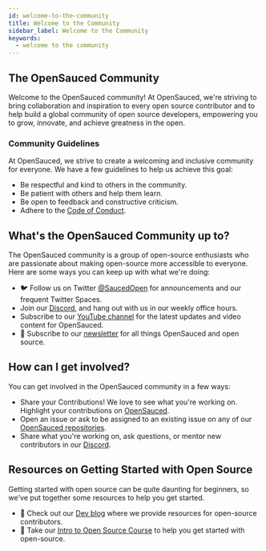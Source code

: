 ```yaml
---
id: welcome-to-the-community
title: Welcome to the Community
sidebar_label: Welcome to the Community
keywords:
  - welcome to the community
---
```


## The OpenSauced Community

Welcome to the OpenSauced community! At OpenSauced, we're striving to bring collaboration and inspiration to every open source contributor and to help build a global community of open source developers, empowering you to grow, innovate, and achieve greatness in the open.

### Community Guidelines

At OpenSauced, we strive to create a welcoming and inclusive community for everyone. We have a few guidelines to help us achieve this goal:

- Be respectful and kind to others in the community.
- Be patient with others and help them learn.
- Be open to feedback and constructive criticism.
- Adhere to the [Code of Conduct](https://github.com/open-sauced/.github/blob/main/CODE_OF_CONDUCT.md).

## What's the OpenSauced Community up to?

The OpenSauced community is a group of open-source enthusiasts who are passionate about making open-source more accessible to everyone. Here are some ways you can keep up with what we're doing:

- 🐦 Follow us on Twitter [@SaucedOpen](https://twitter.com/saucedopen) for announcements and our frequent Twitter Spaces.
- Join our [Discord](https://discord.gg/opensauced), and hang out with us in our weekly office hours.
- Subscribe to our [YouTube channel](https://www.youtube.com/@OpenSauced) for the latest updates and video content for OpenSauced.
- 📰 Subscribe to our [newsletter](https://news.opensauced.pizza/#/portal/signup) for all things OpenSauced and open source.

## How can I get involved?

You can get involved in the OpenSauced community in a few ways:

- Share your Contributions! We love to see what you're working on. Highlight your contributions on [OpenSauced](https://insights.opensauced.pizza/feed).
- Open an issue or ask to be assigned to an existing issue on any of our [OpenSauced repositories](https://github.com/open-sauced).
- Share what you're working on, ask questions, or mentor new contributors in our [Discord](https://discord.gg/opensauced).

## Resources on Getting Started with Open Source
Getting started with open source can be quite daunting for beginners, so we've put together some resources to help you get started.

- 📝 Check out our [Dev blog](https://dev.to/opensauced) where we provide resources for open-source contributors.
- 📖 Take our [Intro to Open Source Course](https://github.com/open-sauced/intro) to help you get started with open-source.
